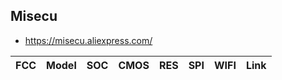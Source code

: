 Misecu
------
- https://misecu.aliexpress.com/

| FCC             | Model         | SOC         | CMOS | RES | SPI    | WIFI   | Link |
|-----------------|---------------|-------------|------|-----|--------|--------|------|
